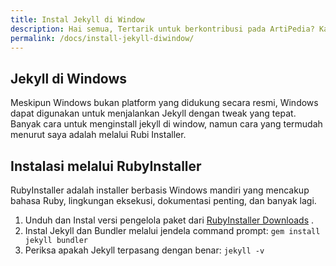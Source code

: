 ```yaml
---
title: Instal Jekyll di Window
description: Hai semua, Tertarik untuk berkontribusi pada ArtiPedia? Kami membutuhkan bantuan anda. ArtiPedia adalah proyek open source, membangun satu kontribusi sekaligus oleh pengguna seperti Anda.
permalink: /docs/install-jekyll-diwindow/
---
```


## Jekyll di Windows
Meskipun Windows bukan platform yang didukung secara resmi, Windows dapat digunakan untuk menjalankan Jekyll dengan tweak yang tepat. Banyak cara untuk menginstall jekyll di window, namun cara yang termudah menurut saya adalah melalui Rubi Installer.

## Instalasi melalui RubyInstaller
RubyInstaller adalah installer berbasis Windows mandiri yang mencakup bahasa Ruby, lingkungan eksekusi, dokumentasi penting, dan banyak lagi.

1. Unduh dan Instal versi pengelola paket dari [RubyInstaller Downloads][RubyInstaller-downloads] .
2. Instal Jekyll dan Bundler melalui jendela command prompt: `gem install jekyll bundler`
3. Periksa apakah Jekyll terpasang dengan benar: `jekyll -v`

[RubyInstaller]: https://rubyinstaller.org/
[RubyInstaller-downloads]: https://rubyinstaller.org/downloads/

